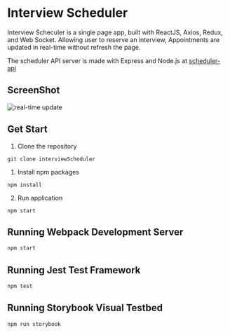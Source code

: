 # Interview Scheduler

Interview Scheculer is a single page app, built with ReactJS, Axios, Redux, and Web Socket. Allowing user to reserve an interview, Appointments are updated in real-time without refresh the page.

The scheduler API server is made with Express and Node.js at [scheduler-api](https://github.com/javascriptsucks/scheduler-api)

## ScreenShot

![real-time update](https://github.com/javascriptsucks/InterviewScheduler/blob/master/image/schedulerImg.gif)

## Get Start

1. Clone the repository

```
git clone interviewScheduler
```

1. Install npm packages

```
npm install
```

2. Run application

```
npm start
```

## Running Webpack Development Server

```sh
npm start
```

## Running Jest Test Framework

```sh
npm test
```

## Running Storybook Visual Testbed

```sh
npm run storybook
```
